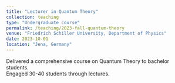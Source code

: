 ```yaml
---
title: "Lecturer in Quantum Theory"
collection: teaching
type: "Undergraduate course"
permalink: /teaching/2023-fall-quantum-theory
venue: "Friedrich Schiller University, Department of Physics"
date: 2023-10-01
location: "Jena, Germany"
---
```


Delivered a comprehensive course on Quantum Theory to bachelor students.  
Engaged 30-40 students through lectures.
